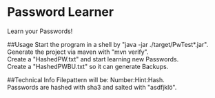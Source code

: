 # Password Learner
Learn your Passwords!

##Usage
Start the program in a shell by "java -jar ./target/PwTest*.jar".  
Generate the project via maven with "mvn verify".  
Create a "HashedPW.txt" and start learning new Passwords.  
Create a "HashedPWBU.txt" so it can generate Backups.

##Technical Info
Filepattern will be: Number:Hint:Hash.  
Passwords are hashed with sha3 and salted with "asdfjklö".
